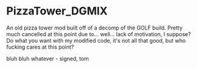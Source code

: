 # PizzaTower_DGMIX
An old pizza tower mod built off of a decomp of the GOLF build.
Pretty much cancelled at this point due to... well... lack of motivation, I suppose?
Do what you want with my modified code, it's not all that good, but who fucking cares at this point?

bluh bluh whatever
\- signed, tom
